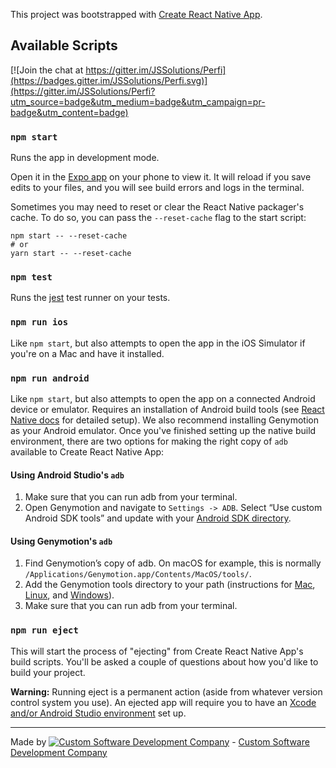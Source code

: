 This project was bootstrapped with [Create React Native App](https://github.com/react-community/create-react-native-app).

## Available Scripts

[![Join the chat at https://gitter.im/JSSolutions/Perfi](https://badges.gitter.im/JSSolutions/Perfi.svg)](https://gitter.im/JSSolutions/Perfi?utm_source=badge&utm_medium=badge&utm_campaign=pr-badge&utm_content=badge)

### `npm start`

Runs the app in development mode.

Open it in the [Expo app](https://expo.io) on your phone to view it. It will reload if you save edits to your files, and you will see build errors and logs in the terminal.

Sometimes you may need to reset or clear the React Native packager's cache. To do so, you can pass the `--reset-cache` flag to the start script:

```
npm start -- --reset-cache
# or
yarn start -- --reset-cache
```

### `npm test`

Runs the [jest](https://github.com/facebook/jest) test runner on your tests.

### `npm run ios`

Like `npm start`, but also attempts to open the app in the iOS Simulator if you're on a Mac and have it installed.

### `npm run android`

Like `npm start`, but also attempts to open the app on a connected Android device or emulator. Requires an installation of Android build tools (see [React Native docs](https://facebook.github.io/react-native/docs/getting-started.html) for detailed setup). We also recommend installing Genymotion as your Android emulator. Once you've finished setting up the native build environment, there are two options for making the right copy of `adb` available to Create React Native App:

#### Using Android Studio's `adb`

1. Make sure that you can run adb from your terminal.
2. Open Genymotion and navigate to `Settings -> ADB`. Select “Use custom Android SDK tools” and update with your [Android SDK directory](https://stackoverflow.com/questions/25176594/android-sdk-location).

#### Using Genymotion's `adb`

1. Find Genymotion’s copy of adb. On macOS for example, this is normally `/Applications/Genymotion.app/Contents/MacOS/tools/`.
2. Add the Genymotion tools directory to your path (instructions for [Mac](http://osxdaily.com/2014/08/14/add-new-path-to-path-command-line/), [Linux](http://www.computerhope.com/issues/ch001647.htm), and [Windows](https://www.howtogeek.com/118594/how-to-edit-your-system-path-for-easy-command-line-access/)).
3. Make sure that you can run adb from your terminal.

### `npm run eject`

This will start the process of "ejecting" from Create React Native App's build scripts. You'll be asked a couple of questions about how you'd like to build your project.

**Warning:** Running eject is a permanent action (aside from whatever version control system you use). An ejected app will require you to have an [Xcode and/or Android Studio environment](https://facebook.github.io/react-native/docs/getting-started.html) set up.

-------------


Made by [![Custom Software Development Company](https://s3-eu-west-1.amazonaws.com/jssolutions/github/jss_xs.png)](http://jssolutionsdev.com/?github=Perfi) - [Custom Software Development Company](http://jssolutionsdev.com/?github=Perfi)
